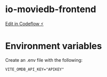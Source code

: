 # io-moviedb-frontend

[Edit in Codeflow ⚡️](https://stackblitz.com/~/github.com/jonahkalkman/io-moviedb-frontend)

# Environment variables
Create an .env file with the following: 
```
VITE_OMDB_API_KEY="APIKEY"
```